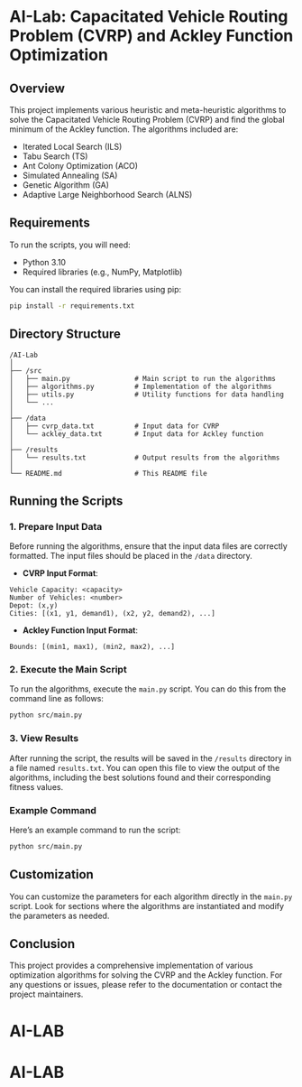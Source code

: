 
# AI-Lab: Capacitated Vehicle Routing Problem (CVRP) and Ackley Function Optimization

## Overview
This project implements various heuristic and meta-heuristic algorithms to solve the Capacitated Vehicle Routing Problem (CVRP) and find the global minimum of the Ackley function. The algorithms included are:
- Iterated Local Search (ILS)
- Tabu Search (TS)
- Ant Colony Optimization (ACO)
- Simulated Annealing (SA)
- Genetic Algorithm (GA)
- Adaptive Large Neighborhood Search (ALNS)

## Requirements
To run the scripts, you will need:
- Python 3.10
- Required libraries (e.g., NumPy, Matplotlib)

You can install the required libraries using pip:
```bash
pip install -r requirements.txt
```

## Directory Structure
```
/AI-Lab
│
├── /src
│   ├── main.py                # Main script to run the algorithms
│   ├── algorithms.py          # Implementation of the algorithms
│   ├── utils.py               # Utility functions for data handling
│   └── ...
│
├── /data
│   ├── cvrp_data.txt          # Input data for CVRP
│   └── ackley_data.txt        # Input data for Ackley function
│
├── /results
│   └── results.txt            # Output results from the algorithms
│
└── README.md                  # This README file
```

## Running the Scripts

### 1. Prepare Input Data
Before running the algorithms, ensure that the input data files are correctly formatted. The input files should be placed in the `/data` directory.

- **CVRP Input Format**:
```
Vehicle Capacity: <capacity>
Number of Vehicles: <number>
Depot: (x,y)
Cities: [(x1, y1, demand1), (x2, y2, demand2), ...]
```

- **Ackley Function Input Format**:
```
Bounds: [(min1, max1), (min2, max2), ...]
```

### 2. Execute the Main Script
To run the algorithms, execute the `main.py` script. You can do this from the command line as follows:

```bash
python src/main.py
```

### 3. View Results
After running the script, the results will be saved in the `/results` directory in a file named `results.txt`. You can open this file to view the output of the algorithms, including the best solutions found and their corresponding fitness values.

### Example Command
Here’s an example command to run the script:

```bash
python src/main.py
```

## Customization
You can customize the parameters for each algorithm directly in the `main.py` script. Look for sections where the algorithms are instantiated and modify the parameters as needed.

## Conclusion
This project provides a comprehensive implementation of various optimization algorithms for solving the CVRP and the Ackley function. For any questions or issues, please refer to the documentation or contact the project maintainers.

# AI-LAB
# AI-LAB
